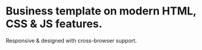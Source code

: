 # Business template on modern HTML, CSS & JS features.
Responsive & designed with cross-browser support.
